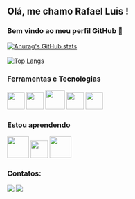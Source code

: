 ## Olá, me chamo Rafael Luis ! 
### Bem vindo ao meu perfil GitHub 👋

[![Anurag's GitHub stats](https://github-readme-stats.vercel.app/api?username=rafaelluiis2315&count_private=true&show_icons=true&theme=dracula&locale=pt-br)](https://github.com/anuraghazra/github-readme-stats)  
\
[![Top Langs](https://github-readme-stats.vercel.app/api/top-langs/?username=rafaelluiis2315&layout=compact&card_width=445&theme=dracula&locale=pt-br)](https://github.com/anuraghazra/github-readme-stats) 

### Ferramentas e Tecnologias
<img src="https://cdn.jsdelivr.net/gh/devicons/devicon/icons/html5/html5-original.svg" width="40" height="40"/> <img src="https://cdn.jsdelivr.net/gh/devicons/devicon/icons/css3/css3-original.svg" width="40" height="40"/> <img src="https://cdn.jsdelivr.net/gh/devicons/devicon/icons/bootstrap/bootstrap-original.svg" width="45" height="45"/> <img src="https://cdn.jsdelivr.net/gh/devicons/devicon/icons/javascript/javascript-original.svg" width="40" height="40"/> <img src="https://cdn.jsdelivr.net/gh/devicons/devicon/icons/git/git-plain.svg" width="40" height="40"/>


### Estou aprendendo
<img src="https://cdn.jsdelivr.net/gh/devicons/devicon/icons/java/java-original.svg" width="50" height="50"/> <img src="https://cdn.jsdelivr.net/gh/devicons/devicon/icons/python/python-original.svg" width="40" height="40"/> <img src="https://cdn.jsdelivr.net/gh/devicons/devicon/icons/mysql/mysql-original-wordmark.svg" width="50" height="50"/>
          

### Contatos:

<div>
<a href = "mailto:rafael.luisbarreto23@gmail.com"><img src="https://img.shields.io/badge/Gmail-D14836?style=for-the-badge&logo=gmail&logoColor=white" target="_blank"></a>
<a href="https://www.linkedin.com/in/rafael-luis-817340230/" target="_blank"><img src="https://img.shields.io/badge/-LinkedIn-%230077B5?style=for-the-badge&logo=linkedin&logoColor=white" target="_blank"></a>   
</div>
